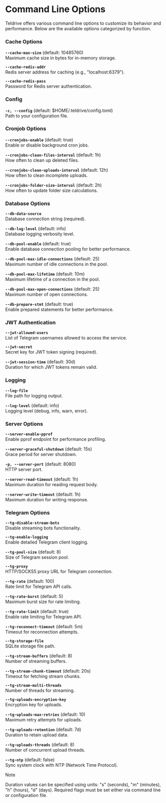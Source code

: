 # Command Line Options

Teldrive offers various command line options to customize its behavior and performance. Below are the available options categorized by function.

### Cache Options
**`--cache-max-size`** (default: 10485760)  
Maximum cache size in bytes for in-memory storage.

**`--cache-redis-addr`**  
Redis server address for caching (e.g., "localhost:6379").

**`--cache-redis-pass`**  
Password for Redis server authentication.

### Config
**`-c, --config`** (default: $HOME/.teldrive/config.toml)  
Path to your configuration file.

### Cronjob Options
**`--cronjobs-enable`** (default: true)  
Enable or disable background cron jobs.

**`--cronjobs-clean-files-interval`** (default: 1h)  
How often to clean up deleted files.

**`--cronjobs-clean-uploads-interval`** (default: 12h)  
How often to clean incomplete uploads.

**`--cronjobs-folder-size-interval`** (default: 2h)  
How often to update folder size calculations.

### Database Options
**`--db-data-source`**  
Database connection string (required).

**`--db-log-level`** (default: info)  
Database logging verbosity level.

**`--db-pool-enable`** (default: true)  
Enable database connection pooling for better performance.

**`--db-pool-max-idle-connections`** (default: 25)  
Maximum number of idle connections in the pool.

**`--db-pool-max-lifetime`** (default: 10m)  
Maximum lifetime of a connection in the pool.

**`--db-pool-max-open-connections`** (default: 25)  
Maximum number of open connections.

**`--db-prepare-stmt`** (default: true)  
Enable prepared statements for better performance.

### JWT Authentication
**`--jwt-allowed-users`**  
List of Telegram usernames allowed to access the service.

**`--jwt-secret`**  
Secret key for JWT token signing (required).

**`--jwt-session-time`** (default: 30d)  
Duration for which JWT tokens remain valid.

### Logging

**`--log-file`**  
File path for logging output.

**`--log-level`** (default: info)  
Logging level (debug, info, warn, error).

### Server Options
**`--server-enable-pprof`**  
Enable pprof endpoint for performance profiling.

**`--server-graceful-shutdown`** (default: 15s)  
Grace period for server shutdown.

**`-p, --server-port`** (default: 8080)  
HTTP server port.

**`--server-read-timeout`** (default: 1h)  
Maximum duration for reading request body.

**`--server-write-timeout`** (default: 1h)  
Maximum duration for writing response.

### Telegram Options

**`--tg-disable-stream-bots`**  
Disable streaming bots functionality.

**`--tg-enable-logging`**  
Enable detailed Telegram client logging.

**`--tg-pool-size`** (default: 8)  
Size of Telegram session pool.

**`--tg-proxy`**  
HTTP/SOCKS5 proxy URL for Telegram connection.

**`--tg-rate`** (default: 100)  
Rate limit for Telegram API calls.

**`--tg-rate-burst`** (default: 5)  
Maximum burst size for rate limiting.

**`--tg-rate-limit`** (default: true)  
Enable rate limiting for Telegram API.

**`--tg-reconnect-timeout`** (default: 5m)  
Timeout for reconnection attempts.

**`--tg-storage-file`**  
SQLite storage file path.

**`--tg-stream-buffers`** (default: 8)  
Number of streaming buffers.

**`--tg-stream-chunk-timeout`** (default: 20s)  
Timeout for fetching stream chunks.

**`--tg-stream-multi-threads`**  
Number of threads for streaming.

**`--tg-uploads-encryption-key`**  
Encryption key for uploads.

**`--tg-uploads-max-retries`** (default: 10)  
Maximum retry attempts for uploads.

**`--tg-uploads-retention`** (default: 7d)  
Duration to retain upload data.

**`--tg-uploads-threads`** (default: 8)  
Number of concurrent upload threads.

**`--tg-ntp`** (default: false)  
Sync system clock with NTP (Network Time Protocol).

> [!NOTE] 
> Duration values can be specified using units: "s" (seconds), "m" (minutes), "h" (hours), "d" (days). Required flags must be set either via command line or configuration file.
